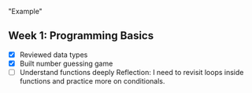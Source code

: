 "Example"
## Week 1: Programming Basics
- [x] Reviewed data types
- [x] Built number guessing game
- [ ] Understand functions deeply
Reflection: I need to revisit loops inside functions and practice more on conditionals.
